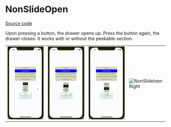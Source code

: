 # NonSlideOpen

[Source code](../../example/src/NonSlideOpen)

Upon pressing a button, the drawer opens up. Press the button again, the drawer closes. It works with or without the peekable section.

<table>
  <tr>
    <td> <img src="../images/nonSlideOpen/bottom.gif" alt="NonSlideIoen Bottom" /> </td>
    <td> <img src="../images/nonSlideOpen/top.gif" alt="NonSlideIoen Top" /> </td>
    <td> <img src="../images/nonSlideOpen/left.gif" alt="NonSlideIoen Left" /> </td>
    <td> <img src="../images/nonSlideOpen/right.gif" alt="NonSlideIoen Right" /> </td>
  </tr>
</table>
